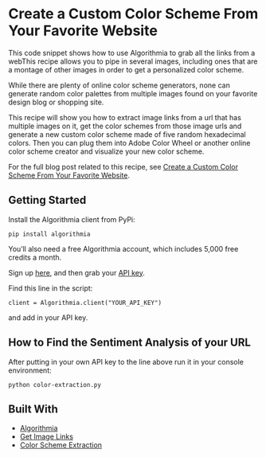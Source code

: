 # Create a Custom Color Scheme From Your Favorite Website

This code snippet shows how to use Algorithmia to grab all the links from a webThis recipe allows you to pipe in several images, including ones that are a montage of other images in order to get a personalized color scheme.

While there are plenty of online color scheme generators, none can generate random color palettes from multiple images found on your favorite design blog or shopping site.

This recipe will show you how to extract image links from a url that has multiple images on it, get the color schemes from those image urls and generate a new custom color scheme made of five random hexadecimal colors. Then you can plug them into Adobe Color Wheel or another online color scheme creator and visualize your new color scheme.

For the full blog post related to this recipe, see [Create a Custom Color Scheme From Your Favorite Website](http://blog.algorithmia.com/create-a-custom-color-scheme-from-your-favorite-website).

## Getting Started

Install the Algorithmia client from PyPi:

```pip install algorithmia```

You’ll also need a free Algorithmia account, which includes 5,000 free credits a month.

Sign up [here](https://algorithmia.com/), and then grab your [API key](algorithmia.com/user#credentials).

Find this line in the script: 

```
client = Algorithmia.client("YOUR_API_KEY")
```
and add in your API key.

## How to Find the Sentiment Analysis of your URL

After putting in your own API key to the line above run it in your console environment:

```python color-extraction.py```

## Built With
* [Algorithmia](https://algorithmia.com/)
* [Get Image Links](https://algorithmia.com/algorithms/diego/Getimagelinks)
* [Color Scheme Extraction](https://algorithmia.com/algorithms/vagrant/ColorSchemeExtraction)

